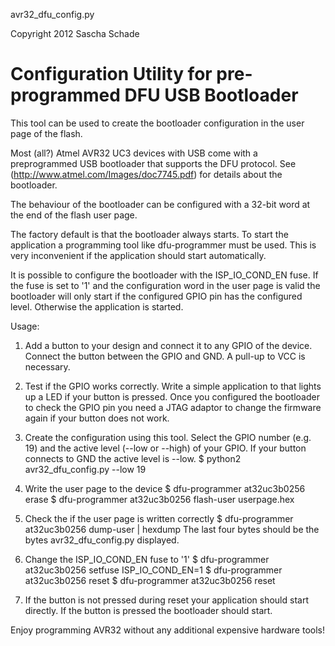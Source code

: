 avr32_dfu_config.py

Copyright 2012 Sascha Schade

Configuration Utility for pre-programmed DFU USB Bootloader
===========================================================

This tool can be used to create the bootloader configuration
in the user page of the flash.

Most (all?) Atmel AVR32 UC3 devices with USB come with a preprogrammed
USB bootloader that supports the DFU protocol. See
(http://www.atmel.com/Images/doc7745.pdf)
for details about the bootloader.

The behaviour of the bootloader can be configured with a 32-bit word
at the end of the flash user page.

The factory default is that the bootloader always starts. To start
the application a programming tool like dfu-programmer must be used.
This is very inconvenient if the application should start automatically.

It is possible to configure the bootloader with the ISP_IO_COND_EN fuse.
If the fuse is set to '1' and the configuration word in the user
page is valid the bootloader will only start if the configured GPIO
pin has the configured level. Otherwise the application is started.

Usage:

1) Add a button to your design and connect it to any GPIO of the device.
   Connect the button between the GPIO and GND. A pull-up to VCC is necessary.

2) Test if the GPIO works correctly.
   Write a simple application to that lights up a LED if your button is pressed.
   Once you configured the bootloader to check the GPIO pin you need
   a JTAG adaptor to change the firmware again if your button does not work.

3) Create the configuration using this tool.
   Select the GPIO number (e.g. 19) and the active level (--low or --high) of your GPIO.
   If your button connects to GND the active level is --low.
   $ python2 avr32_dfu_config.py --low 19

4) Write the user page to the device
   $ dfu-programmer at32uc3b0256 erase
   $ dfu-programmer at32uc3b0256 flash-user userpage.hex

5) Check the if the user page is written correctly
   $ dfu-programmer at32uc3b0256 dump-user | hexdump
   The last four bytes should be the bytes avr32_dfu_config.py displayed.

6) Change the ISP_IO_COND_EN fuse to '1'
   $ dfu-programmer at32uc3b0256 setfuse ISP_IO_COND_EN=1
   $ dfu-programmer at32uc3b0256 reset
   $ dfu-programmer at32uc3b0256 reset

7) If the button is not pressed during reset your application should start
   directly. If the button is pressed the bootloader should start.

Enjoy programming AVR32 without any additional expensive hardware tools!

